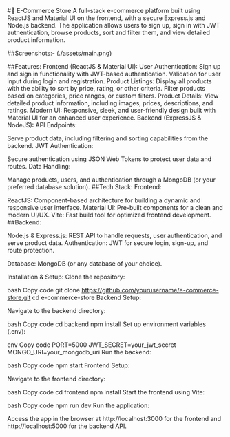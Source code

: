 #🛒 E-Commerce Store
A full-stack e-commerce platform built using ReactJS and Material UI on the frontend, with a secure Express.js and Node.js backend. The application allows users to sign up, sign in with JWT authentication, browse products, sort and filter them, and view detailed product information.


##Screenshots:-
(./assets/main.png)

##Features:
Frontend (ReactJS & Material UI):
User Authentication:
Sign up and sign in functionality with JWT-based authentication.
Validation for user input during login and registration.
Product Listings:
Display all products with the ability to sort by price, rating, or other criteria.
Filter products based on categories, price ranges, or custom filters.
Product Details:
View detailed product information, including images, prices, descriptions, and ratings.
Modern UI:
Responsive, sleek, and user-friendly design built with Material UI for an enhanced user experience.
Backend (ExpressJS & NodeJS):
API Endpoints:

Serve product data, including filtering and sorting capabilities from the backend.
JWT Authentication:

Secure authentication using JSON Web Tokens to protect user data and routes.
Data Handling:

Manage products, users, and authentication through a MongoDB (or your preferred database solution).
##Tech Stack:
Frontend:

ReactJS: Component-based architecture for building a dynamic and responsive user interface.
Material UI: Pre-built components for a clean and modern UI/UX.
Vite: Fast build tool for optimized frontend development.
##Backend:

Node.js & Express.js: REST API to handle requests, user authentication, and serve product data.
Authentication: JWT for secure login, sign-up, and route protection.

Database: MongoDB (or any database of your choice).



Installation & Setup:
Clone the repository:

bash
Copy code
git clone https://github.com/yourusername/e-commerce-store.git
cd e-commerce-store
Backend Setup:

Navigate to the backend directory:

bash
Copy code
cd backend
npm install
Set up environment variables (.env):

env
Copy code
PORT=5000
JWT_SECRET=your_jwt_secret
MONGO_URI=your_mongodb_uri
Run the backend:

bash
Copy code
npm start
Frontend Setup:

Navigate to the frontend directory:

bash
Copy code
cd frontend
npm install
Start the frontend using Vite:

bash
Copy code
npm run dev
Run the application:

Access the app in the browser at http://localhost:3000 for the frontend and http://localhost:5000 for the backend API.